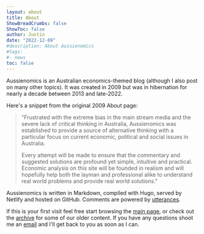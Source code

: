 ```yaml
---
layout: about
title: About
ShowBreadCrumbs: false
ShowToc: false
author: Justin
date: "2022-12-09"
#description: About Aussienomics
#tags:
#- news
toc: false
---
```


Aussienomics is an Australian economics-themed blog (although I also post on many other topics). It was created in 2009 but was in hibernation for nearly a decade between 2013 and late-2022. 

Here's a snippet from the original 2009 About page:

> "Frustrated with the extreme bias in the main stream media and the severe lack of critical thinking in Australia, Aussienomics was established to provide a source of alternative thinking with a particular focus on current economic, political and social issues in Australia.
> 
> Every attempt will be made to ensure that the commentary and suggested solutions are profound yet simple, intuitive and practical. Economic analysis on this site will be founded in realism and will hopefully help both the layman and professional alike to understand real world problems and provide real world solutions."

Aussienomics is written in Markdown, compiled with Hugo, served by Netlify and hosted on GitHub. Comments are powered by [utterances](https://utteranc.es/).

If this is your first visit feel free start browsing the [main page](/), or check out the [archive](/archives) for some of our older content. If you have any questions shoot me an [email](mailto:justin@aussienomics.com) and I'll get back to you as soon as I can.
